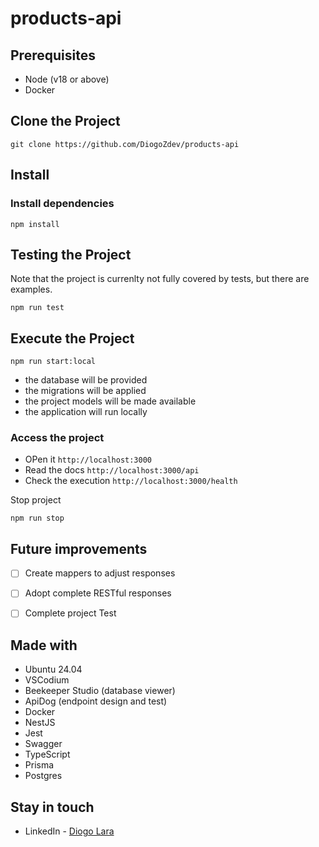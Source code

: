 # products-api

## Prerequisites

- Node (v18 or above)
- Docker


## Clone the Project
```
git clone https://github.com/DiogoZdev/products-api
```

## Install

### Install dependencies
```
npm install
```

## Testing the Project
Note that the project is currenlty not fully covered by tests, but there are examples.
```
npm run test
```

## Execute the Project
```
npm run start:local
```
- the database will be provided
- the migrations will be applied
- the project models will be made available
- the application will run locally


### Access the project
- OPen it `http://localhost:3000`
- Read the docs `http://localhost:3000/api`
- Check the execution `http://localhost:3000/health`


Stop project
```
npm run stop
```

## Future improvements
- [ ] Create mappers to adjust responses
- [ ] Adopt complete RESTful responses
- [ ] Complete project Test


## Made with

- Ubuntu 24.04
- VSCodium
- Beekeeper Studio (database viewer)
- ApiDog (endpoint design and test)
- Docker
- NestJS
- Jest
- Swagger
- TypeScript
- Prisma
- Postgres


## Stay in touch

- LinkedIn - [Diogo Lara](https://linkedin.com/in/diogo-lara)